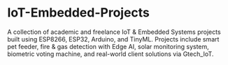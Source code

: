 # IoT-Embedded-Projects
A collection of academic and freelance IoT &amp; Embedded Systems projects built using ESP8266, ESP32, Arduino, and TinyML. Projects include smart pet feeder, fire &amp; gas detection with Edge AI, solar monitoring system, biometric voting machine, and real-world client solutions via Gtech_IoT.
